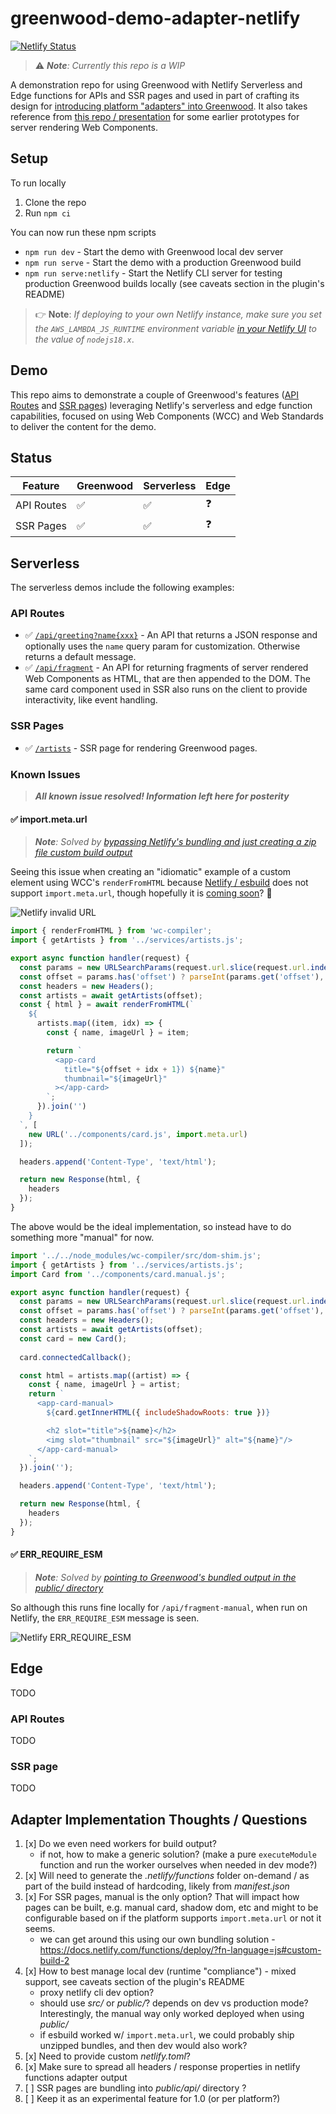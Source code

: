 # greenwood-demo-adapter-netlify

[![Netlify Status](https://api.netlify.com/api/v1/badges/7ad371a0-a026-423f-8a92-73b762975cc6/deploy-status)](https://app.netlify.com/sites/harmonious-gaufre-bb14cf/deploys)

> ⚠️ _**Note**: Currently this repo is a WIP_

A demonstration repo for using Greenwood with Netlify Serverless and Edge functions for APIs and SSR pages and used in part of crafting its design for [introducing platform "adapters" into Greenwood](https://github.com/ProjectEvergreen/greenwood/issues/1008).  It also takes reference from [this repo / presentation](https://github.com/thescientist13/web-components-at-the-edge/) for some earlier prototypes for server rendering Web Components.

## Setup

To run locally
1. Clone the repo
1. Run `npm ci`

You can now run these npm scripts
- `npm run dev` - Start the demo with Greenwood local dev server
- `npm run serve` - Start the demo with a production Greenwood build
- `npm run serve:netlify` - Start the Netlify CLI server for testing production Greenwood builds locally (see caveats section in the plugin's README)

> 👉 **Note**: _If deploying to your own Netlify instance, make sure you set the `AWS_LAMBDA_JS_RUNTIME` environment variable [in your Netlify UI](https://answers.netlify.com/t/aws-lambda-js-runtime-nodejs14-x/32161/2) to the value of  `nodejs18.x`_.

## Demo

This repo aims to demonstrate a couple of Greenwood's features ([API Routes](https://www.greenwoodjs.io/docs/api-routes/) and [SSR pages](https://www.greenwoodjs.io/docs/server-rendering/#routes)) leveraging Netlify's serverless and edge function capabilities, focused on using Web Components (WCC) and Web Standards to deliver the content for the demo.

## Status

|Feature    |Greenwood |Serverless|Edge|
|---------- |----------|----------|----|
|API Routes |   ✅     |  ✅      | ❓ |
|SSR Pages  |   ✅     |  ✅      | ❓ |

## Serverless

The serverless demos include the following examples:

### API Routes

- ✅  [`/api/greeting?name{xxx}`](https://harmonious-gaufre-bb14cf.netlify.app/api/greeting) - An API that returns a JSON response and optionally uses the `name` query param for customization.  Otherwise returns a default message.
- ✅  [`/api/fragment`](https://harmonious-gaufre-bb14cf.netlify.app/api/fragment) - An API for returning fragments of server rendered Web Components as HTML, that are then appended to the DOM.  The same card component used in SSR also runs on the client to provide interactivity, like event handling.

### SSR Pages

-  ✅ [`/artists`](https://harmonious-gaufre-bb14cf.netlify.app/artists) - SSR page for rendering Greenwood pages.

### Known Issues

> _**All known issue resolved!  Information left here for posterity**_

####  ✅ import.meta.url

> _**Note**: Solved by [bypassing Netlify's bundling and just creating a zip file custom build output](https://github.com/ProjectEvergreen/greenwood-demo-adapter-netlify/pull/4/commits/7787bc62cb891169a2c8156c0790f648288cab0b)_

Seeing this issue when creating an "idiomatic" example of a custom element using WCC's `renderFromHTML` because [Netlify / esbuild](https://github.com/evanw/esbuild/issues/795) does not support `import.meta.url`, though hopefully it is [coming soon](https://github.com/evanw/esbuild/pull/2508)? 🥺

![Netlify invalid URL](./netlify-invalid-url.png)

```js
import { renderFromHTML } from 'wc-compiler';
import { getArtists } from '../services/artists.js';

export async function handler(request) {
  const params = new URLSearchParams(request.url.slice(request.url.indexOf('?')));
  const offset = params.has('offset') ? parseInt(params.get('offset'), 10) : null;
  const headers = new Headers();
  const artists = await getArtists(offset);
  const { html } = await renderFromHTML(`
    ${
      artists.map((item, idx) => {
        const { name, imageUrl } = item;

        return `
          <app-card
            title="${offset + idx + 1}) ${name}"
            thumbnail="${imageUrl}"
          ></app-card>
        `;
      }).join('')
    }
  `, [
    new URL('../components/card.js', import.meta.url)
  ]);

  headers.append('Content-Type', 'text/html');

  return new Response(html, {
    headers
  });
}
```

The above would be the ideal implementation, so instead have to do something more "manual" for now.
```js
import '../../node_modules/wc-compiler/src/dom-shim.js';
import { getArtists } from '../services/artists.js';
import Card from '../components/card.manual.js';

export async function handler(request) {
  const params = new URLSearchParams(request.url.slice(request.url.indexOf('?')));
  const offset = params.has('offset') ? parseInt(params.get('offset'), 10) : null;
  const headers = new Headers();
  const artists = await getArtists(offset);
  const card = new Card();
  
  card.connectedCallback();

  const html = artists.map((artist) => {
    const { name, imageUrl } = artist;
    return `
      <app-card-manual>
        ${card.getInnerHTML({ includeShadowRoots: true })}

        <h2 slot="title">${name}</h2>
        <img slot="thumbnail" src="${imageUrl}" alt="${name}"/>
      </app-card-manual>
    `;
  }).join('');

  headers.append('Content-Type', 'text/html');

  return new Response(html, {
    headers
  });
}
```

####  ✅ ERR_REQUIRE_ESM

> _**Note**: Solved by [pointing to Greenwood's bundled output in the _public/_ directory](https://github.com/ProjectEvergreen/greenwood-demo-adapter-netlify/pull/1)_

So although this runs fine locally for `/api/fragment-manual`, when run on Netlify, the `ERR_REQUIRE_ESM` message is seen.

![Netlify ERR_REQUIRE_ESM](./netlify-err-require-esm.png)



## Edge

TODO

### API Routes

TODO

### SSR page

TODO

## Adapter Implementation Thoughts / Questions
1. [x] Do we even need workers for build output?
    - if not, how to make a generic solution?  (make a pure `executeModule` function and run the worker ourselves when needed in dev mode?)
1. [x] Will need to generate the _.netlify/functions_ folder on-demand / as part of the build instead of hardcoding, likely from _manifest.json_
1. [x] For SSR pages, manual is the only option?  That will impact how pages can be built, e.g. manual card, shadow dom, etc and might to be configurable based on if the platform supports `import.meta.url` or not it seems.
    - we can get around this using our own bundling solution - https://docs.netlify.com/functions/deploy/?fn-language=js#custom-build-2
1. [x] How to best manage local dev (runtime "compliance") - mixed support, see caveats section of the plugin's README
    - proxy netlify cli dev option?
    - should use _src/_ or _public/_?  depends on dev vs production mode?  Interestingly, the manual way only worked deployed when using _public/_
    - if esbuild worked w/ `import.meta.url`, we could probably ship unzipped bundles, and then dev would also work?
1. [x] Need to provide custom _netlify.toml_?
1. [x] Make sure to spread all headers / response properties in netlify functions adapter output
1. [ ] SSR pages are bundling into _public/api/_ directory ? 
1. [ ] Keep it as an experimental feature for 1.0 (or per platform?)